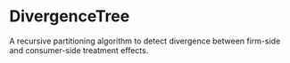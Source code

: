 # DivergenceTree

A recursive partitioning algorithm to detect divergence between firm-side and consumer-side treatment effects.
